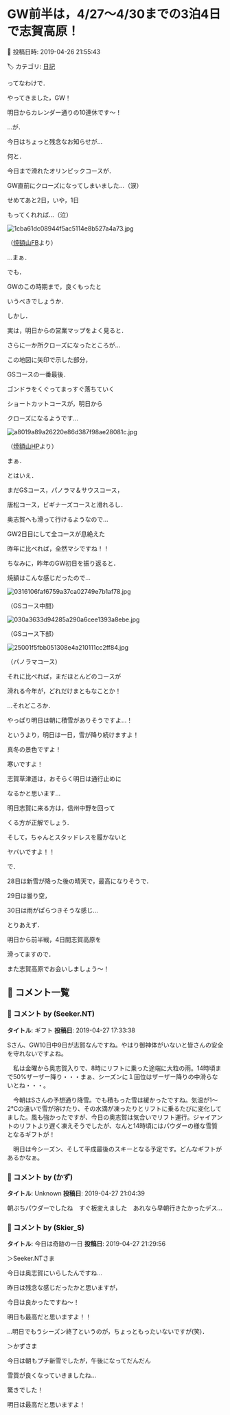 # GW前半は，4/27～4/30までの3泊4日で志賀高原！

📅 投稿日時: 2019-04-26 21:55:43

🏷️ カテゴリ: [日記](cc4b5682fb7b8b144980957a978653fb0.md)

ってなわけで．


やってきました，GW！


明日からカレンダー通りの10連休です～！





…が．


今日はちょっと残念なお知らせが…


何と．


今日まで滑れたオリンピックコースが．


GW直前にクローズになってしまいました…（涙）


せめてあと2日，いや，1日


もってくれれば…（泣）







![1cba61dc08944f5ac5114e8b527a4a73.jpg](images/1cba61dc08944f5ac5114e8b527a4a73.jpg)




（[焼額山FB](https://www.facebook.com/yakebitaiyama/posts/2146004555494879?__xts__[0]=68.ARBd1j3XA1q206acaHl2L_ok-AvJ_7OgpNAGj5ZrvN7zCJgFavJpkgS9c6gW8PNdkRoFblmXhVk8smvjqHJw-mk1dtsTb4C8ShbK0t3VDQZaIxBzfEVhI2tW_U9x9F_ep9-Aj8LYTdx8XHVR0buPNYFj-u5xPdZxnWtIzXL2LMzo9y9c4Q9Qh26Nr3t2AUbKEj9DRgUJ0K1Lywk2Ox_oiGUOz3ECHhuOoIpz0x7pQ69L7WoocFJrUkjpLcCzZ_tohrStbvM53PI5ExrLNlroRzgH408vEqJevxbZf73TyLidwcDKES32qcRJJGfMSpL4P2Ql3wXX26ZcJ2oYAVyfDA&__tn__=-R)より）








…まぁ．


でも．


GWのこの時期まで，良くもったと


いうべきでしょうか．





しかし．


実は，明日からの営業マップをよく見ると．


さらに一か所クローズになったところが…


この地図に矢印で示した部分，


GSコースの一番最後．


ゴンドラをくぐってまっすぐ落ちていく


ショートカットコースが，明日から


クローズになるようです…




![a8019a89a26220e86d387f98ae28081c.jpg](images/a8019a89a26220e86d387f98ae28081c.jpg)




（[焼額山HP](http://www2.princehotels.co.jp/ski/shiga/files/pdf/springmap_1_25.pdf)より）





まぁ．


とはいえ．


まだGSコース，パノラマ＆サウスコース，


唐松コース，ビギナーズコースと滑れるし．


奥志賀へも滑って行けるようなので…


GW2日目にして全コースが息絶えた


昨年に比べれば，全然マシですね！！





ちなみに，昨年のGW初日を振り返ると．


焼額はこんな感じだったので…




![0316106faf6759a37ca02749e7b1af78.jpg](images/0316106faf6759a37ca02749e7b1af78.jpg)




（GSコース中間）




![030a3633d94285a290a6cee1393a8ebe.jpg](images/030a3633d94285a290a6cee1393a8ebe.jpg)




（GSコース下部）




![25001f5fbb051308e4a210111cc2ff84.jpg](images/25001f5fbb051308e4a210111cc2ff84.jpg)




（パノラマコース）


それに比べれば，まだほとんどのコースが


滑れる今年が，どれだけまともなことか！





…それどころか．


やっぱり明日は朝に積雪がありそうですよ…！


というより，明日は一日，雪が降り続けますよ！


真冬の景色ですよ！


寒いですよ！





志賀草津道は，おそらく明日は通行止めに


なるかと思います…


明日志賀に来る方は，信州中野を回って


くる方が正解でしょう．


そして，ちゃんとスタッドレスを履かないと


ヤバいですよ！！





で．


28日は新雪が降った後の晴天で，最高になりそうで．


29日は曇り空，


30日は雨がぱらつきそうな感じ…





とりあえず．


明日から前半戦，4日間志賀高原を


滑ってますので．


また志賀高原でお会いしましょう～！

## 💬 コメント一覧

### 💬 コメント by (Seeker.NT)
**タイトル**: ギフト
**投稿日**: 2019-04-27 17:33:38

Sさん、GW10日中9日が志賀なんですね。やはり御神体がいないと皆さんの安全を守れないですよね。

　私は金曜から奥志賀入りで、8時にリフトに乗った途端に大粒の雨。14時頃まで50%ザーザー降り・・・まぁ、シーズンに１回位はザーザー降りの中滑らないとね・・・。

　今朝はSさんの予想通り降雪。でも積もった雪は緩かったですね。気温が1〜2℃の違いで雪が溶けたり、その水滴が凍ったりとリフトに乗るたびに変化してました。風も強かったですが、今日の奥志賀は気合いでリフト運行。ジャイアントのリフトより遅く凍えそうでしたが、なんと14時頃にはパウダーの様な雪質となるギフトが！

　明日は今シーズン、そして平成最後のスキーとなる予定です。どんなギフトがあるかなぁ。

### 💬 コメント by (かず)
**タイトル**: Unknown
**投稿日**: 2019-04-27 21:04:39

朝ぷちパウダーでしたね　すぐ板変えました　あれなら早朝行きたかったデス…

### 💬 コメント by (Skier_S)
**タイトル**: 今日は奇跡の一日
**投稿日**: 2019-04-27 21:29:56

＞Seeker.NTさま

今日は奥志賀にいらしたんですね…

昨日は残念な感じだったかと思いますが，

今日は良かったですね～！

明日も最高だと思いますよ！！

…明日でもうシーズン終了というのが，ちょっともったいないですが(笑)．



＞かずさま

今日は朝もプチ新雪でしたが，午後になってだんだん

雪質が良くなっていきましたね…

驚きでした！

明日は最高だと思いますよ！

